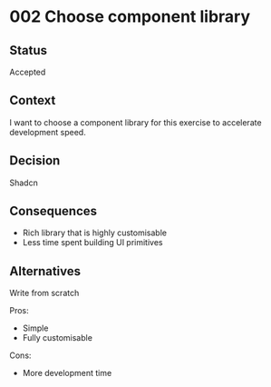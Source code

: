 # 002 Choose component library

## Status

Accepted

## Context

I want to choose a component library for this exercise to accelerate development speed.

## Decision

Shadcn

## Consequences

- Rich library that is highly customisable
- Less time spent building UI primitives

## Alternatives

Write from scratch

Pros:

- Simple
- Fully customisable

Cons:

- More development time
